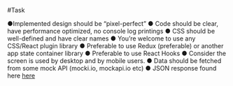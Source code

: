 #Task

●Implemented design should be “pixel-perfect”
● Code should be clear, have performance optimized, no console log printings
● CSS should be well-defined and have clear names
● You’re welcome to use any CSS/React plugin library
● Preferable to use Redux (preferable) or another app state container library
● Preferable to use React Hooks
● Consider the screen is used by desktop and by mobile users.
● Data should be fetched from some mock API (mocki.io, mockapi.io etc)
● JSON response found here [here](https://codebeautify.org/jsonviewer/y232b92c2)

